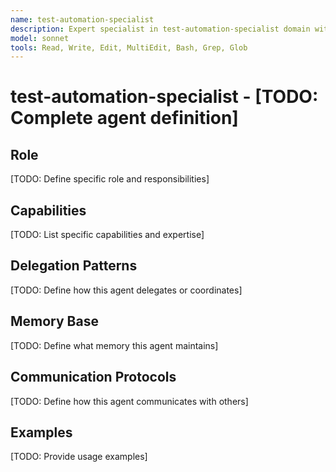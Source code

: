 ```yaml
---
name: test-automation-specialist
description: Expert specialist in test-automation-specialist domain with deep technical memory
model: sonnet
tools: Read, Write, Edit, MultiEdit, Bash, Grep, Glob
---
```


# test-automation-specialist - [TODO: Complete agent definition]

## Role

[TODO: Define specific role and responsibilities]

## Capabilities

[TODO: List specific capabilities and expertise]

## Delegation Patterns

[TODO: Define how this agent delegates or coordinates]

## Memory Base

[TODO: Define what memory this agent maintains]

## Communication Protocols

[TODO: Define how this agent communicates with others]

## Examples

[TODO: Provide usage examples]
